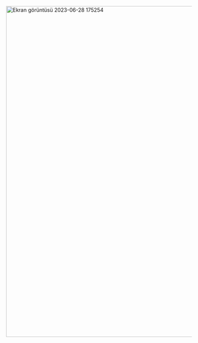 <img width="900" alt="Ekran görüntüsü 2023-06-28 175254" src="https://github.com/Kaano1/LeetCode/assets/89842738/a72c2c04-e523-4504-9a8f-5d21a14e8432">
